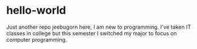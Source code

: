 # hello-world
Just another repo
jeebugorn here, I am new to programming.  I've taken IT classes in college but this semester I switched my major to focus on computer programming.  
